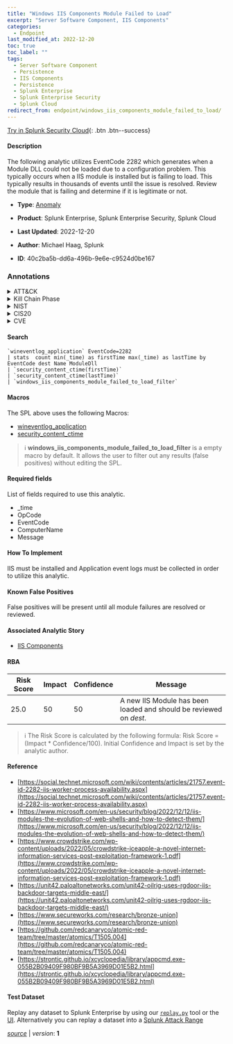 ```yaml
---
title: "Windows IIS Components Module Failed to Load"
excerpt: "Server Software Component, IIS Components"
categories:
  - Endpoint
last_modified_at: 2022-12-20
toc: true
toc_label: ""
tags:
  - Server Software Component
  - Persistence
  - IIS Components
  - Persistence
  - Splunk Enterprise
  - Splunk Enterprise Security
  - Splunk Cloud
redirect_from: endpoint/windows_iis_components_module_failed_to_load/
---
```




[Try in Splunk Security Cloud](https://www.splunk.com/en_us/cyber-security.html){: .btn .btn--success}

#### Description

The following analytic utilizes EventCode 2282 which generates when a Module DLL could not be loaded due to a configuration problem. This typically occurs when a IIS module is installed but is failing to load. This typically results in thousands of events until the issue is resolved. Review the module that is failing and determine if it is legitimate or not.

- **Type**: [Anomaly](https://github.com/splunk/security_content/wiki/Detection-Analytic-Types)
- **Product**: Splunk Enterprise, Splunk Enterprise Security, Splunk Cloud

- **Last Updated**: 2022-12-20
- **Author**: Michael Haag, Splunk
- **ID**: 40c2ba5b-dd6a-496b-9e6e-c9524d0be167

### Annotations
<details>
  <summary>ATT&CK</summary>

<div markdown="1">

#### [ATT&CK](https://attack.mitre.org/)

| ID          | Technique   | Tactic         |
| ----------- | ----------- |--------------- |
| [T1505](https://attack.mitre.org/techniques/T1505/) | Server Software Component | Persistence |

| [T1505.004](https://attack.mitre.org/techniques/T1505/004/) | IIS Components | Persistence |

</div>
</details>


<details>
  <summary>Kill Chain Phase</summary>

<div markdown="1">

* Installation


</div>
</details>


<details>
  <summary>NIST</summary>

<div markdown="1">

* DE.AE



</div>
</details>

<details>
  <summary>CIS20</summary>

<div markdown="1">

* CIS 10



</div>
</details>

<details>
  <summary>CVE</summary>

<div markdown="1">


</div>
</details>


#### Search

```
`wineventlog_application` EventCode=2282 
| stats  count min(_time) as firstTime max(_time) as lastTime by  EventCode dest Name ModuleDll 
| `security_content_ctime(firstTime)` 
| `security_content_ctime(lastTime)` 
| `windows_iis_components_module_failed_to_load_filter`
```

#### Macros
The SPL above uses the following Macros:
* [wineventlog_application](https://github.com/splunk/security_content/blob/develop/macros/wineventlog_application.yml)
* [security_content_ctime](https://github.com/splunk/security_content/blob/develop/macros/security_content_ctime.yml)

> :information_source:
> **windows_iis_components_module_failed_to_load_filter** is a empty macro by default. It allows the user to filter out any results (false positives) without editing the SPL.



#### Required fields
List of fields required to use this analytic.
* _time
* OpCode
* EventCode
* ComputerName
* Message



#### How To Implement
IIS must be installed and Application event logs must be collected in order to utilize this analytic.
#### Known False Positives
False positives will be present until all module failures are resolved or reviewed.

#### Associated Analytic Story
* [IIS Components](/stories/iis_components)




#### RBA

| Risk Score  | Impact      | Confidence   | Message      |
| ----------- | ----------- |--------------|--------------|
| 25.0 | 50 | 50 | A new IIS Module has been loaded and should be reviewed on $dest$. |


> :information_source:
> The Risk Score is calculated by the following formula: Risk Score = (Impact * Confidence/100). Initial Confidence and Impact is set by the analytic author.


#### Reference

* [https://social.technet.microsoft.com/wiki/contents/articles/21757.event-id-2282-iis-worker-process-availability.aspx](https://social.technet.microsoft.com/wiki/contents/articles/21757.event-id-2282-iis-worker-process-availability.aspx)
* [https://www.microsoft.com/en-us/security/blog/2022/12/12/iis-modules-the-evolution-of-web-shells-and-how-to-detect-them/](https://www.microsoft.com/en-us/security/blog/2022/12/12/iis-modules-the-evolution-of-web-shells-and-how-to-detect-them/)
* [https://www.crowdstrike.com/wp-content/uploads/2022/05/crowdstrike-iceapple-a-novel-internet-information-services-post-exploitation-framework-1.pdf](https://www.crowdstrike.com/wp-content/uploads/2022/05/crowdstrike-iceapple-a-novel-internet-information-services-post-exploitation-framework-1.pdf)
* [https://unit42.paloaltonetworks.com/unit42-oilrig-uses-rgdoor-iis-backdoor-targets-middle-east/](https://unit42.paloaltonetworks.com/unit42-oilrig-uses-rgdoor-iis-backdoor-targets-middle-east/)
* [https://www.secureworks.com/research/bronze-union](https://www.secureworks.com/research/bronze-union)
* [https://github.com/redcanaryco/atomic-red-team/tree/master/atomics/T1505.004](https://github.com/redcanaryco/atomic-red-team/tree/master/atomics/T1505.004)
* [https://strontic.github.io/xcyclopedia/library/appcmd.exe-055B2B09409F980BF9B5A3969D01E5B2.html](https://strontic.github.io/xcyclopedia/library/appcmd.exe-055B2B09409F980BF9B5A3969D01E5B2.html)



#### Test Dataset
Replay any dataset to Splunk Enterprise by using our [`replay.py`](https://github.com/splunk/attack_data#using-replaypy) tool or the [UI](https://github.com/splunk/attack_data#using-ui).
Alternatively you can replay a dataset into a [Splunk Attack Range](https://github.com/splunk/attack_range#replay-dumps-into-attack-range-splunk-server)




[*source*](https://github.com/splunk/security_content/tree/develop/detections/endpoint/windows_iis_components_module_failed_to_load.yml) \| *version*: **1**
